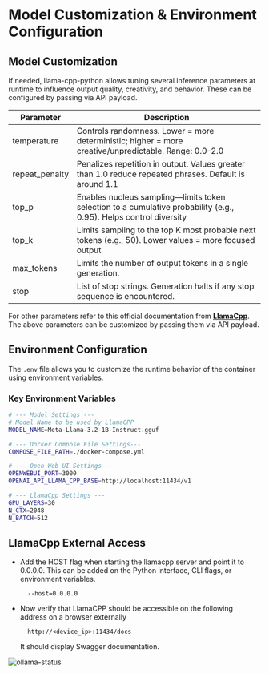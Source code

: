 # Model Customization & Environment Configuration

## Model Customization 
If needed, llama-cpp-python allows tuning several inference parameters at runtime to influence output quality, creativity, and behavior. These can be configured by passing via API payload.

| Parameter      | Description                |
|----------------|----------------------------|
| temperature    | Controls randomness. Lower = more deterministic; higher = more creative/unpredictable. Range: 0.0–2.0 |
| repeat_penalty | Penalizes repetition in output. Values greater than 1.0 reduce repeated phrases. Default is around 1.1 |
| top_p          | Enables nucleus sampling—limits token selection to a cumulative probability (e.g., 0.95). Helps control diversity |
| top_k          | Limits sampling to the top K most probable next tokens (e.g., 50). Lower values = more focused output |
| max_tokens     | Limits the number of output tokens in a single generation.  |
| stop          | List of stop strings. Generation halts if any stop sequence is encountered. |

For other parameters refer to this official documentation from [**LlamaCpp**](https://llama-cpp-python.readthedocs.io/en/latest/api-reference/). The above parameters can be customized by passing them via API payload.

## Environment Configuration

The `.env` file allows you to customize the runtime behavior of the container using environment variables.

### Key Environment Variables
``` bash
# --- Model Settings ---
# Model Name to be used by LlamaCPP
MODEL_NAME=Meta-Llama-3.2-1B-Instruct.gguf

# --- Docker Compose File Settings---
COMPOSE_FILE_PATH=./docker-compose.yml

# --- Open Web UI Settings ---
OPENWEBUI_PORT=3000
OPENAI_API_LLAMA_CPP_BASE=http://localhost:11434/v1

# --- LlamaCpp Settings ---
GPU_LAYERS=30
N_CTX=2048
N_BATCH=512

```


## LlamaCpp External Access
- Add the HOST flag when starting the llamacpp server and point it to 0.0.0.0. This can be added on the Python interface, CLI flags, or environment variables.
  ```
    --host=0.0.0.0
  ```
- Now verify that LlamaCPP should be accessible on the following address on a browser externally
  ```
    http://<device_ip>:11434/docs
  ```
  It should display Swagger documentation. 

![ollama-status](..%2Fdata%2Fimages%2Fllamacpp-python-curl.png)